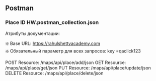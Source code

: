 ## Postman

### Place ID HW.postman_collection.json 
Aтрибуты документации:

❇️ Base URL:  https://rahulshettyacademy.com    
❇️ Обязательный параметр для всех запросов: key =qaclick123

POST Resource: /maps/api/place/add/json
GET Resource: /maps/api/place/get/json
PUT Resource: /maps/api/place/update/json
DELETE Resource: /maps/api/place/delete/json
